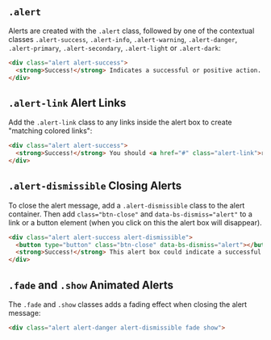 ## `.alert` 

Alerts are created with the `.alert` class, followed by one of the contextual classes `.alert-success`, `.alert-info`, `.alert-warning`, `.alert-danger`, `.alert-primary`, `.alert-secondary`, `.alert-light` or `.alert-dark`:

```html
<div class="alert alert-success">  
  <strong>Success!</strong> Indicates a successful or positive action.  
</div>  
```

## `.alert-link` Alert Links
Add the `.alert-link` class to any links inside the alert box to create "matching colored links":

```html
<div class="alert alert-success">  
  <strong>Success!</strong> You should <a href="#" class="alert-link">read this message.</a>
</div>  
```

## `.alert-dismissible` Closing Alerts

To close the alert message, add a `.alert-dismissible` class to the alert container. Then add `class="btn-close"` and `data-bs-dismiss="alert"` to a link or a button element (when you click on this the alert box will disappear).

```html
<div class="alert alert-success alert-dismissible">  
  <button type="button" class="btn-close" data-bs-dismiss="alert"></button>  
  <strong>Success!</strong> This alert box could indicate a successful or positive action.  
</div>  
```

## `.fade` and `.show` Animated Alerts

The `.fade` and `.show` classes adds a fading effect when closing the alert message:

```html
<div class="alert alert-danger alert-dismissible fade show">
```


